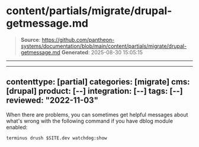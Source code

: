 # content/partials/migrate/drupal-getmessage.md

> **Source**: https://github.com/pantheon-systems/documentation/blob/main/content/partials/migrate/drupal-getmessage.md
> **Generated**: 2025-08-30 15:05:15

---

---
contenttype: [partial]
categories: [migrate]
cms: [drupal]
product: [--]
integration: [--]
tags: [--]
reviewed: "2022-11-03"
---

When there are problems, you can sometimes get helpful messages about what's wrong with the following command if you have dblog module enabled:

```bash{promptUser: user}
terminus drush $SITE.dev watchdog:show
```

